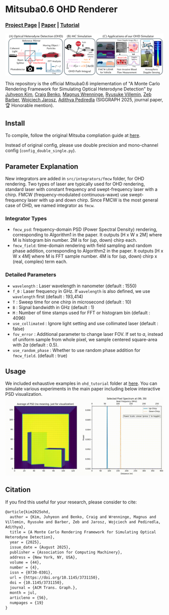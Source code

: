 # Mitsuba0.6 OHD Renderer

### [Project Page](https://juhyeonkim95.github.io/project-pages/ohd_rendering/) | [Paper](https://dl.acm.org/doi/10.1145/3731150) | [Tutorial](ohd_tutorial/README.md)

![visualization](assets/teaser.png)

This repository is the official Mitsuba0.6 implementation of "A Monte Carlo Rendering Framework for Simulating Optical Heterodyne Detection" by 
[Juhyeon Kim](https://juhyeonkim.netlify.app/), 
[Craig Benko](http://craigbenko.com/), 
[Magnus Wrenninge](https://scholar.google.se/citations?user=aa85HZgAAAAJ&hl=en), 
[Ryusuke Villemin](https://www.linkedin.com/in/ryusuke-v-04649b1/), 
[Zeb Barber](https://www.linkedin.com/in/zeb-barber-a03020127/), 
[Wojciech Jarosz](https://cs.dartmouth.edu/~wjarosz/), 
[Adithya Pediredla](https://sites.google.com/view/adithyapediredla/)
(SIGGRAPH 2025, journal paper, 🏆 Honorable mention).

## Install
To compile, follow the original Mitsuba compliation guide at [here](https://github.com/mitsuba-renderer/mitsuba).

Instead of original config, please use double precision and mono-channel config (`config_double_single.py`).

## Parameter Explanation
New integrators are added in `src/integrators/fmcw` folder, for OHD rendering.
Two types of laser are typically used for OHD rendering, standard laser with constant frequency and swept-frequency laser with a chirp.
FMCW (frequency-modulated continuous-wave) use swept-frequency laser with up and down chirp.
Since FMCW is the most general case of OHD, we named integrator as `fmcw`.

### Integrator Types
* `fmcw_psd`: frequency-domain PSD (Power Spectral Density) rendering, corresponding to Algorithm1 in the paper. It outputs [H x W x 2M] where M is histogram bin number. 2M is for (up, down) chirp each.
* `fmcw_field`: time-domain rendering with field sampling and random phase addition, corresponding to Algorithm2 in the paper. It outputs [H x W x 4M] where M is FFT sample number. 4M is for (up, down) chirp x (real, complex) term each. 

### Detailed Parameters
* `wavelength` : Laser wavelength in nanometer (default : 1550)
* `f_0` : Laser frequency in GHz. If `wavelength` is also defined, we use `wavelength` first (default : 193,414)
* `T` : Sweep time for one chirp in microsecond (default : 10)
* `B` : Signal bandwidth in GHz (default : 1)
* `M` : Number of time stamps used for FFT or histogram bin (default : 4096)
* `use_collimated` : Ignore light setting and use collimated laser (default : false)
* `fov_error` : Additional parameter to change laser FOV. If set to $a$, instead of uniform sample from whole pixel, we sample centered square-area with $2a$ (default : 0.5).
* `use_random_phase` : Whether to use random phase addition for `fmcw_field`. (default : true)

## Usage
We included exhaustive examples in `ohd_tutorial` folder at [here](ohd_tutorial/README.md). 
You can simulate various experiments in the main paper including below interactive PSD visualization.
![interactive_fmcw_psd](ohd_tutorial/assets/interactive_fmcw_psd.gif)


## Citation
If you find this useful for your research, please consider to cite:
```
@article{kim2025ohd,
  author = {Kim, Juhyeon and Benko, Craig and Wrenninge, Magnus and Villemin, Ryusuke and Barber, Zeb and Jarosz, Wojciech and Pediredla, Adithya},
  title = {A Monte Carlo Rendering Framework for Simulating Optical Heterodyne Detection},
  year = {2025},
  issue_date = {August 2025},
  publisher = {Association for Computing Machinery},
  address = {New York, NY, USA},
  volume = {44},
  number = {4},
  issn = {0730-0301},
  url = {https://doi.org/10.1145/3731150},
  doi = {10.1145/3731150},
  journal = {ACM Trans. Graph.},
  month = jul,
  articleno = {56},
  numpages = {19}
}
```
